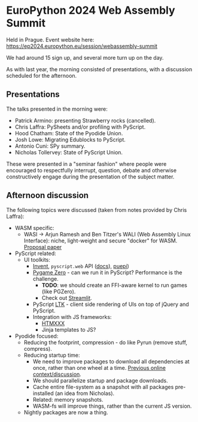 # EuroPython 2024 Web Assembly Summit

Held in Prague. Event website here: https://ep2024.europython.eu/session/webassembly-summit 

We had around 15 sign up, and several more turn up on the day.

As with last year, the morning consisted of presentations, with a discussion
scheduled for the afternoon.

## Presentations

The talks presented in the morning were:

* Patrick Armino: presenting Strawberry rocks (cancelled).
* Chris Laffra: PySheets and/or profiling with PyScript.
* Hood Chatham: State of the Pyodide Union.
* Josh Lowe: Migrating Edublocks to PyScript.
* Antonio Cuni: SPy summary.
* Nicholas Tollervey: State of PyScript Union.


These were presented in a "seminar fashion" where people were encouraged to
respectfully interrupt, question, debate and otherwise constructively engage
during the presentation of the subject matter.

## Afternoon discussion

The following topics were discussed (taken from notes provided by Chris Laffra):

* WASM specific:
    * WASI -> Arjun Ramesh and Ben Titzer's WALI (Web Assembly Linux Interface): niche, light-weight and secure "docker" for WASM. [Proposal paper](https://www.semanticscholar.org/paper/Stop-Hiding-The-Sharp-Knives%3A-The-WebAssembly-Linux-Ramesh-Huang/2544ea6d1cb37723b3988b7874981048357a614d)
* PyScript related:
    * UI toolkits:
        * [Invent](https://inventframework.org/), `pyscript.web` API ([docs](https://docs.pyscript.net/2024.8.2/user-guide/dom/#pyscriptweb)), [puepi](https://puepy.dev/))
        * [Pygame Zero](https://pygame-zero.readthedocs.io/en/stable/index.html) - can we run it in PyScript? Performance is the challenge.
            * **TODO**: we should create an FFI-aware kernel to run games (like PGZero).
            * Check out [Streamlit](https://streamlit.io/).
        * PyScript [LTK](https://github.com/pyscript/ltk) - client side rendering of UIs on top of jQuery and PyScript.
        * Integration with JS frameworks:
            * [HTMXXX](https://htmxxx.fly.dev/)
            * Jinja templates to JS?
* Pyodide focused:
    * Reducing the footprint, compression - do like Pyrun (remove stuff, compress).
    * Reducing startup time:
        * We need to improve packages to download all dependencies at once, rather than one wheel at a time. [Previous online context/discussion](https://github.com/pyodide/pyodide/issues/2045#issuecomment-1423248534).
        * We should parallelize startup and package downloads.
        * Cache entire file-system as a snapshot with all packages pre-installed (an idea from Nicholas).
        * Related: memory snapshots.
        * WASM-fs will improve things, rather than the current JS version.
    * Nightly packages are now a thing.
